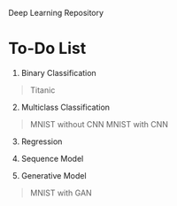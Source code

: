 Deep Learning Repository


# To-Do List


1. Binary Classification
> Titanic


2. Multiclass Classification
> MNIST without CNN
> MNIST with CNN


3. Regression


4. Sequence Model


5. Generative Model
> MNIST with GAN